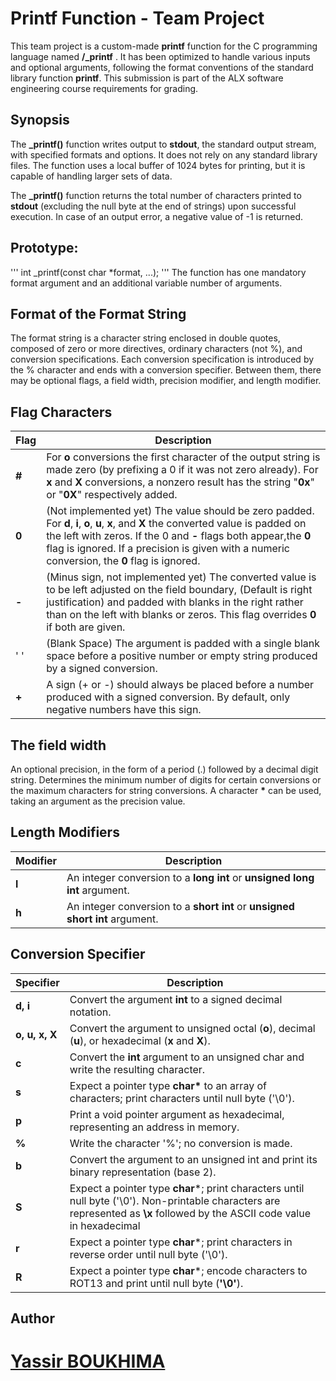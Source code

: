 # Printf Function - Team Project
This team project is a custom-made **printf** function for the C programming language named **/_printf** . It has been optimized to handle various inputs and optional arguments, following the format conventions of the standard library function **printf**. This submission is part of the ALX software engineering course requirements for grading.

## **Synopsis**
The **\_printf()** function writes output to **stdout**, the standard output stream, with specified formats and options. It does not rely on any standard library files. The function uses a local buffer of 1024 bytes for printing, but it is capable of handling larger sets of data.

The **\_printf()** function returns the total number of characters printed to **stdout** (excluding the null byte at the end of strings) upon successful execution. In case of an output error, a negative value of -1 is returned.

## **Prototype:** 
'''
int _printf(const char *format, ...);
'''
The function has one mandatory format argument and an additional variable number of arguments.

## **Format of the Format String**
The format string is a character string enclosed in double quotes, composed of zero or more directives, ordinary characters (not %), and conversion specifications. Each conversion specification is introduced by the % character and ends with a conversion specifier. Between them, there may be optional flags, a field width, precision modifier, and length modifier.

## **Flag Characters**

|**Flag**| Description  |
|--|--|
|**#**| For **o** conversions the first character of the output string is made zero (by prefixing a 0 if it was not zero already).  For **x** and **X** conversions, a nonzero result has the string "**0x**" or "**0X**" respectively added. |
|**0**| (Not implemented yet) The  value should be zero padded. For **d**, **i**, **o**, **u**, **x**, and **X** the converted value is padded on the left with zeros. If the 0 and **-** flags both appear,the **0** flag is ignored. If a precision is given with a numeric conversion, the **0** flag is ignored.|
|**-**|(Minus sign, not implemented yet) The converted value is to be left adjusted on the field boundary, (Default is right justification) and  padded  with  blanks  in  the right rather than on the left with blanks or zeros. This flag overrides **0** if both are given.|
|' '| (Blank Space) The argument is padded with a single blank space before a positive number or empty string produced by a signed conversion.|
|**+**| A sign (+ or -) should always be placed before a number produced with a signed conversion.  By default, only negative numbers have this sign.|
## **The field width**
An optional precision, in the form of a period (.) followed by a decimal digit string. Determines the minimum number of digits for certain conversions or the maximum characters for string conversions. A character **\*** can be used, taking an argument as the precision value.

## **Length Modifiers**
|**Modifier**| Description|
|--|--|
|**l**| An integer conversion to a **long int** or **unsigned long int** argument.|
|**h**| An integer conversion to a **short int** or **unsigned short int** argument.|

## **Conversion Specifier**
|**Specifier**|	Description|
|--|--|
|**d, i**| Convert the argument **int** to a signed decimal notation.|
|**o, u, x, X**|Convert the argument to unsigned octal (**o**), decimal (**u**), or hexadecimal (**x** and **X**).|
|**c**| Convert the **int** argument to an unsigned char and write the resulting character.|
|**s**| Expect a pointer type **char\*** to an array of characters; print characters until null byte ('\0').|
|**p**| Print a void pointer argument as hexadecimal, representing an address in memory.|
|**%**| Write the character '%'; no conversion is made.|
|**b**| Convert the argument to an unsigned int and print its binary representation (base 2).|
|**S**| Expect a pointer type **char***; print characters until null byte ('\0'). Non-printable characters are represented as **\x** followed by the ASCII code value in hexadecimal|
|**r**| Expect a pointer type **char***; print characters in reverse order until null byte ('\0').|
|**R**| Expect a pointer type **char***; encode characters to ROT13 and print until null byte (**'\0'**).|

## **Author**

# [Yassir BOUKHIMA](https://github.com/art-of-work)
